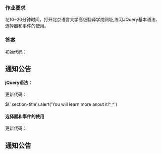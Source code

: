 
### 作业要求

花10~20分钟时间，打开北京语言大学高级翻译学院网址,练习JQuery基本语法、选择器和事件的使用。

### 答案

初始代码：

<h2 class="section-title">通知公告<span class="section-title-border"></span></h2>
                        
#### jQuery语法：

更新代码： 

<head><script src="http://cdn.static.runoob.com/libs/jquery/1.10.2/jquery.min.js"></script></head>
                            
$('.section-title').alert('You will learn more anout it!^_^')

#### 选择器和事件的使用

更新代码：

<h2 class="section-title" onmouseover="alert('You will learn more anout it!^_^')">通知公告<span class="section-title-border"></span></h2>

